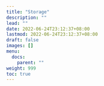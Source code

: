 ```yaml
---
title: "Storage"
description: ""
lead: ""
date: 2022-06-24T23:12:37+08:00
lastmod: 2022-06-24T23:12:37+08:00
draft: false
images: []
menu:
  docs:
    parent: ""
weight: 999
toc: true
---
```

